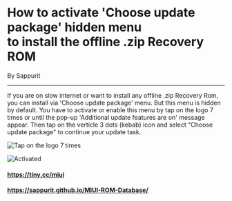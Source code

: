 How to activate 'Choose update package' hidden menu\
to install the offline .zip Recovery ROM
==========================================================================
By Sappurit

---

If you are on slow internet or want to install any offline .zip Recovery Rom, you can install via 'Choose update package' menu.
But this menu is hidden by default. You have to activate or enable this menu by tap on the logo 7 times or
until the pop-up 'Additional update features are on' message appear. 
Then tap on the verticle 3 dots (kebab) icon and select "Choose update package" to continue your update task.

![Tap on the logo 7 times](https://s6.imgcdn.dev/Gsmkv.png)

![Activated](https://s6.imgcdn.dev/Gsb8g.png)

#### https://tiny.cc/miui
#### https://sappurit.github.io/MIUI-ROM-Database/



